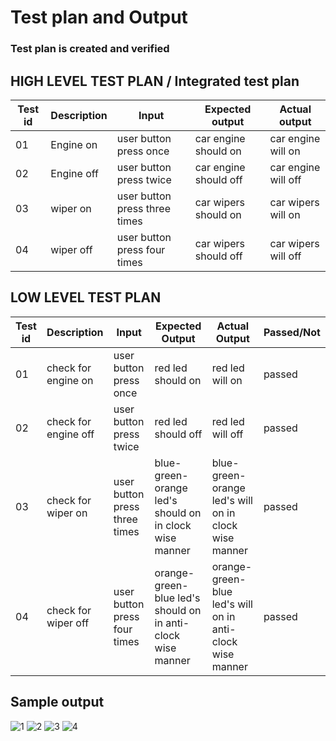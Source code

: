 # Test plan and Output
### Test plan is created and verified
## HIGH LEVEL TEST PLAN / Integrated test plan
| Test id | Description | Input | Expected output | Actual output |
|---------|-------------|-------|-----------------|---------------|
| 01 | Engine on | user button press once | car engine should on | car engine will on |
| 02 | Engine off | user button press twice | car engine should off | car engine will off |
| 03 | wiper on | user button press three times | car wipers should on | car wipers will on |
| 04 | wiper off | user button press four times | car wipers should off | car wipers will off |

## LOW LEVEL TEST PLAN
| Test id | Description | Input | Expected Output | Actual Output | Passed/Not |
|---------|-------------|-------|-----------------|---------------|------------|
| 01 | check for engine on | user button press once | red led should on | red led will on | passed |
| 02 | check for engine off | user button press twice | red led should off | red led will off | passed |
| 03 | check for wiper on | user button press three times | blue-green-orange led's should on in clock wise manner | blue-green-orange led's will on in clock wise manner | passed |
| 04 | check for wiper off | user button press four times | orange-green-blue led's should on in anti-clock wise manner | orange-green-blue led's will on in anti-clock wise manner | passed |

## Sample output
![1](https://user-images.githubusercontent.com/101561930/168250187-bac20481-ca0b-4207-9d56-3627ab6d4dd6.png)
![2](https://user-images.githubusercontent.com/101561930/168250277-ff4a650b-d51d-4245-8afe-ca0f260d605d.png)
![3](https://user-images.githubusercontent.com/101561930/168250349-1136fe18-d634-48de-8eb9-975f152ca806.png)
![4](https://user-images.githubusercontent.com/101561930/168250429-c3bba028-edc4-42e1-bc83-311165c06687.png)

